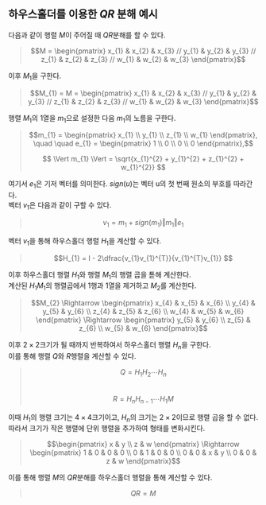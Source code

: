 ## **하우스홀더를 이용한 $QR$ 분해 예시**
다음과 같이 행렬 $M$이 주어질 때 $QR$분해를 할 수 있다.
> ```math
> M = 
> \begin{pmatrix}
> x_{1} & x_{2} & x_{3} //
> y_{1} & y_{2} & y_{3} //
> z_{1} & z_{2} & z_{3} //
> w_{1} & w_{2} & w_{3}
> \end{pmatrix}
> ```

이후 $M_{1}$을 구한다.
> ```math
> M_{1} = M = 
> \begin{pmatrix}
> x_{1} & x_{2} & x_{3} //
> y_{1} & y_{2} & y_{3} //
> z_{1} & z_{2} & z_{3} //
> w_{1} & w_{2} & w_{3}
> \end{pmatrix}
> ```

행렬 $M_{1}$의 1열을 $m_{1}$으로 설정한 다음 $m_{1}$의 노름을 구한다.
> ```math
> m_{1} = 
> \begin{pmatrix}
> x_{1} \\ y_{1} \\ z_{1} \\ w_{1}
> \end{pmatrix},
> \quad \quad
> e_{1} = 
> \begin{pmatrix}
> 1 \\ 0 \\ 0 \\ 0
> \end{pmatrix},
> ```
> $$ \Vert m_{1} \Vert = \sqrt{x_{1}^{2} + y_{1}^{2} + z_{1}^{2} + w_{1}^{2}} $$

여기서 $e_{1}$은 기저 벡터를 의미한다. $sign(u)$는 벡터 u의 첫 번째 원소의 부호를 따라간다.  
벡터 $v_{1}$은 다음과 같이 구할 수 있다.
> $$ v_{1} = m_{1} + sign(m_{1})\Vert m_{1} \Vert e_{1}$$

벡터 $v_{1}$을 통해 하우스홀더 행렬 $H_{1}$을 계산할 수 있다.
> $$H_{1} = I - 2\dfrac{v_{1}v_{1}^{T}}{v_{1}^{T}v_{1}} $$

이후 하우스홀더 행렬 $H_{1}$와 행렬 $M_{1}$의 행렬 곱을 톧해 계산한다.  
계산된 $H_{1}M_{1}$의 행렬곱에서 1행과 1열을 제거하고 $M_{2}$를 계산한다.
> ```math
> M_{2} \Rightarrow
> \begin{pmatrix}
> x_{4} & x_{5} & x_{6} \\
> y_{4} & y_{5} & y_{6} \\
> z_{4} & z_{5} & z_{6} \\
> w_{4} & w_{5} & w_{6}
> \end{pmatrix}
> \Rightarrow
> \begin{pmatrix}
> y_{5} & y_{6} \\
> z_{5} & z_{6} \\
> w_{5} & w_{6}
> \end{pmatrix}
> ```

이후 $2 \times 2$크기가 될 때까지 반복하여서 하우스홀더 행렬 $H_{n}$을 구한다.  
이를 통해 행렬 $Q$와 $R$행렬을 계산할 수 있다.
> $$Q = H_{1}H_{2} \cdots H_{n}$$  
> $$R = H_{n}H_{n-1} \cdots H_{1}M$$

이때 $H_{1}$의 행렬 크기는 $4 \times 4$크기이고, $H_{n}$의 크기는 $2 \times 2$이므로 행렬 곱을 할 수 없다.  
따라서 크기가 작은 행렬에 단위 행렬을 추가하여 형태를 변화시킨다.
> ```math
> \begin{pmatrix}
> x & y \\ z & w
> \end{pmatrix}
> \Rightarrow
> \begin{pmatrix}
> 1 & 0 & 0 & 0 \\
> 0 & 1 & 0 & 0 \\
> 0 & 0 & x & y \\
> 0 & 0 & z & w
> \end{pmatrix}
> ```

이를 통해 행렬 $M$의 $QR$분해를 하우스홀더 행렬을 통해 계산할 수 있다.
> $$ QR = M $$